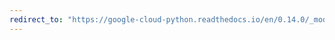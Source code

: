 ```yaml
---
redirect_to: "https://google-cloud-python.readthedocs.io/en/0.14.0/_modules/gcloud/logging/entries.html"
---
```

